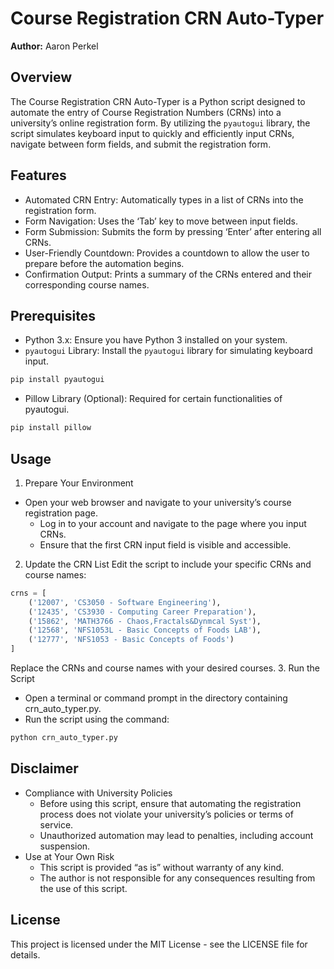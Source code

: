 # Course Registration CRN Auto-Typer
**Author:** Aaron Perkel

## Overview
The Course Registration CRN Auto-Typer is a Python script designed to automate the entry of Course Registration Numbers (CRNs) into a university’s online registration form. By utilizing the `pyautogui` library, the script simulates keyboard input to quickly and efficiently input CRNs, navigate between form fields, and submit the registration form.

## Features
- Automated CRN Entry: Automatically types in a list of CRNs into the registration form.
- Form Navigation: Uses the ‘Tab’ key to move between input fields.
- Form Submission: Submits the form by pressing ‘Enter’ after entering all CRNs.
- User-Friendly Countdown: Provides a countdown to allow the user to prepare before the automation begins.
- Confirmation Output: Prints a summary of the CRNs entered and their corresponding course names.

 ## Prerequisites
- Python 3.x: Ensure you have Python 3 installed on your system.
- `pyautogui` Library: Install the `pyautogui` library for simulating keyboard input.
 ```bash
pip install pyautogui
```
- Pillow Library (Optional): Required for certain functionalities of pyautogui.
 ```bash
pip install pillow
```

## Usage
1. Prepare Your Environment
  -	Open your web browser and navigate to your university’s course registration page.
	- Log in to your account and navigate to the page where you input CRNs.
	- Ensure that the first CRN input field is visible and accessible.
2. Update the CRN List
Edit the script to include your specific CRNs and course names:
```python
crns = [
    ('12007', 'CS3050 - Software Engineering'),
    ('12435', 'CS3930 - Computing Career Preparation'),
    ('15862', 'MATH3766 - Chaos,Fractals&Dynmcal Syst'),
    ('12568', 'NFS1053L - Basic Concepts of Foods LAB'),
    ('12777', 'NFS1053 - Basic Concepts of Foods')
]
```
Replace the CRNs and course names with your desired courses.
3. Run the Script
- Open a terminal or command prompt in the directory containing crn_auto_typer.py.
- Run the script using the command:
```bash
python crn_auto_typer.py
```
## Disclaimer
- Compliance with University Policies
	- Before using this script, ensure that automating the registration process does not violate your university’s policies or terms of service.
	- Unauthorized automation may lead to penalties, including account suspension.
- Use at Your Own Risk
	- This script is provided “as is” without warranty of any kind.
	- The author is not responsible for any consequences resulting from the use of this script.

## License
This project is licensed under the MIT License - see the LICENSE file for details.
